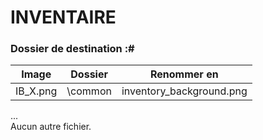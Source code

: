 # INVENTAIRE
### Dossier de destination :#
  
Image  | Dossier  |  Renommer en 
------------- | ------------- | -------------
IB_X.png  | \common | inventory_background.png

...  
Aucun autre fichier.
